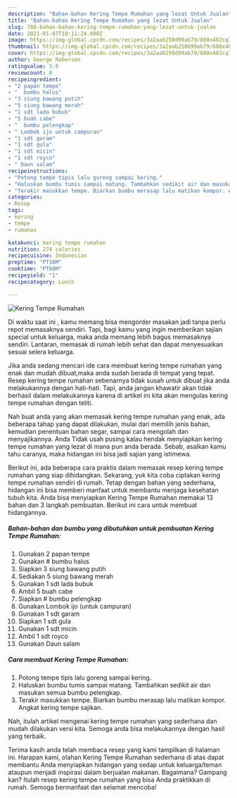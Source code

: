 ```yaml
---
description: "Bahan-bahan Kering Tempe Rumahan yang lezat Untuk Jualan"
title: "Bahan-bahan Kering Tempe Rumahan yang lezat Untuk Jualan"
slug: 788-bahan-bahan-kering-tempe-rumahan-yang-lezat-untuk-jualan
date: 2021-01-07T18:11:24.600Z
image: https://img-global.cpcdn.com/recipes/3a2aab250d99ab79/680x482cq70/kering-tempe-rumahan-foto-resep-utama.jpg
thumbnail: https://img-global.cpcdn.com/recipes/3a2aab250d99ab79/680x482cq70/kering-tempe-rumahan-foto-resep-utama.jpg
cover: https://img-global.cpcdn.com/recipes/3a2aab250d99ab79/680x482cq70/kering-tempe-rumahan-foto-resep-utama.jpg
author: George Roberson
ratingvalue: 3.8
reviewcount: 8
recipeingredient:
- "2 papan tempe"
- "  bumbu halus"
- "3 siung bawang putih"
- "5 siung bawang merah"
- "1 sdt lada bubuk"
- "5 buah cabe"
- "  bumbu pelengkap"
- " Lombok ijo untuk campuran"
- "1 sdt garam"
- "1 sdt gula"
- "1 sdt micin"
- "1 sdt royco"
- " Daun salam"
recipeinstructions:
- "Potong tempe tipis lalu goreng sampai kering."
- "Haluskan bumbu tumis sampai matang. Tambahkan sedikit air dan masukan semua bumbu pelengkap."
- "Terakir masukkan tempe. Biarkan bumbu merasap lalu matikan kompor. Angkat kering tempe sajikan."
categories:
- Resep
tags:
- kering
- tempe
- rumahan

katakunci: kering tempe rumahan 
nutrition: 274 calories
recipecuisine: Indonesian
preptime: "PT16M"
cooktime: "PT60M"
recipeyield: "1"
recipecategory: Lunch

---
```



![Kering Tempe Rumahan](https://img-global.cpcdn.com/recipes/3a2aab250d99ab79/680x482cq70/kering-tempe-rumahan-foto-resep-utama.jpg)

Di waktu  saat ini , kamu memang bisa mengorder masakan jadi tanpa perlu repot memasaknya sendiri. Tapi, bagi kamu yang ingin memberikan sajian special untuk keluarga, maka anda memang lebih bagus memasaknya sendiri. Lantaran, memasak di rumah lebih sehat dan dapat menyesuaikan sesuai selera keluarga.

Jika anda sedang mencari ide cara membuat kering tempe rumahan yang enak dan mudah dibuat,maka anda sudah berada di tempat yang tepat. Resep kering tempe rumahan  sebenarnya tidak susah untuk dibuat jika anda melakukannya dengan hati-hati. Tapi, anda jangan khawatir akan tidak berhasil dalam melakukannya 
karena di artikel ini kita akan mengulas kering tempe rumahan dengan teliti.  



Nah buat anda yang akan memasak kering tempe rumahan yang enak, ada beberapa tahap yang dapat dilakukan, mulai dari memilih jenis bahan, kemudian penentuan bahan segar, sampai cara mengolah dan menyajikannya. Anda Tidak usah pusing kalau hendak menyiapkan kering tempe rumahan yang lezat di mana pun anda berada. Sebab, asalkan kamu  tahu caranya, maka hidangan ini bisa jadi sajian yang istimewa.

Berikut ini, ada beberapa cara praktis  dalam memasak resep kering tempe rumahan yang siap dihidangkan. Sekarang, yuk kita coba ciptakan kering tempe rumahan sendiri di rumah. Tetap dengan bahan yang sederhana, hidangan ini bisa memberi manfaat untuk membantu menjaga kesehatan tubuh kita. Anda bisa menyiapkan Kering Tempe Rumahan memakai 13 bahan dan 3 langkah pembuatan. Berikut ini cara untuk membuat hidangannya.

<!--inarticleads1-->

##### Bahan-bahan dan bumbu yang dibutuhkan untuk pembuatan Kering Tempe Rumahan:

1. Gunakan 2 papan tempe
1. Gunakan  # bumbu halus
1. Siapkan 3 siung bawang putih
1. Sediakan 5 siung bawang merah
1. Gunakan 1 sdt lada bubuk
1. Ambil 5 buah cabe
1. Siapkan  # bumbu pelengkap
1. Gunakan  Lombok ijo (untuk campuran)
1. Gunakan 1 sdt garam
1. Siapkan 1 sdt gula
1. Gunakan 1 sdt micin
1. Ambil 1 sdt royco
1. Gunakan  Daun salam




<!--inarticleads2-->

##### Cara membuat Kering Tempe Rumahan:

1. Potong tempe tipis lalu goreng sampai kering.
1. Haluskan bumbu tumis sampai matang. Tambahkan sedikit air dan masukan semua bumbu pelengkap.
1. Terakir masukkan tempe. Biarkan bumbu merasap lalu matikan kompor. Angkat kering tempe sajikan.




Nah, itulah artikel mengenai  kering tempe rumahan  yang sederhana dan mudah dilakukan versi kita. Semoga anda bisa melakukannya dengan hasil yang terbaik. 

Terima kasih anda telah membaca resep yang kami tampilkan di halaman ini. Harapan kami, olahan  Kering Tempe Rumahan sederhana di atas dapat membantu Anda menyiapkan hidangan yang sedap untuk keluarga/teman ataupun menjadi inspirasi dalam berjualan makanan. Bagaimana? Gampang kan? Itulah resep kering tempe rumahan yang bisa Anda praktikkan di rumah. Semoga bermanfaat dan selamat mencoba!

